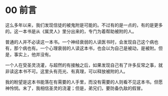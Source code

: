 # 00 前言

这么多年以来，我们发现信徒的被鬼附是可能的。不过有的是一点的，有的是更多的。这一本书是从《属灵人》里分出来的，专门为着帮助被附的人。

普通的人并不必读这一本书。一个神经衰弱的人读医书时，会发现自己这个病也有，那个病也有。一个心理衰弱的人读这本书，也会以为自己是被动，是被附。但是，事实上，他并没有。

一个人在受圣灵浇灌，与超然的有接触之后，如果发现自己有了许多反常之事，就非读这本书不可。这里头有亮光、有真理，可以释放被附的人。

我的盼望是这本书能落在有需要的人手里，而没有需要的人则看不见这本书。但愿神怜悯。末了，我相信圣灵的浇灌；但是，弟兄们，要防备仇敌的假冒。
